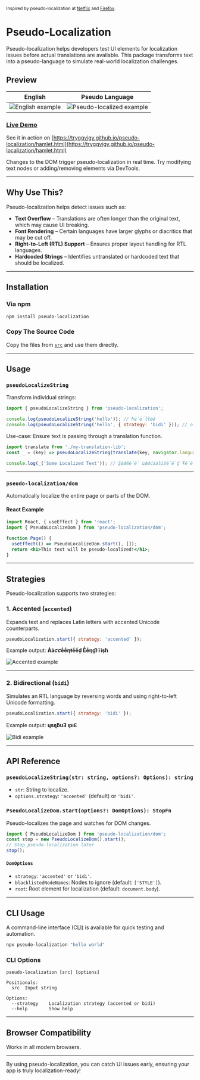 <sub>Inspired by pseudo-localization at [Netflix](https://medium.com/netflix-techblog/pseudo-localization-netflix-12fff76fbcbe) and [Firefox](https://reviewboard.mozilla.org/r/248606/diff/2#index_header).</sub>

# Pseudo-Localization

Pseudo-localization helps developers test UI elements for localization issues before actual translations are available. This package transforms text into a pseudo-language to simulate real-world localization challenges.

## Preview

| English                                                                                                                 | Pseudo Language                                                                                                                  |
| ----------------------------------------------------------------------------------------------------------------------- | -------------------------------------------------------------------------------------------------------------------------------- |
| ![English example](https://user-images.githubusercontent.com/2373958/44001651-21f32b42-9e36-11e8-80eb-5b88e8fd9b13.png) | ![Pseudo-localized example](https://user-images.githubusercontent.com/2373958/44311352-2a29fb00-a3e6-11e8-88ed-5485697f7a40.png) |

### [Live Demo](https://tryggvigy.github.io/pseudo-localization/hamlet.html)

See it in action on [https://tryggvigy.github.io/pseudo-localization/hamlet.html](https://tryggvigy.github.io/pseudo-localization/hamlet.html)

Changes to the DOM trigger pseudo-localization in real time. Try modifying text nodes or adding/removing elements via DevTools.

---

## Why Use This?

Pseudo-localization helps detect issues such as:

- **Text Overflow** – Translations are often longer than the original text, which may cause UI breaking.
- **Font Rendering** – Certain languages have larger glyphs or diacritics that may be cut off.
- **Right-to-Left (RTL) Support** – Ensures proper layout handling for RTL languages.
- **Hardcoded Strings** – Identifies untranslated or hardcoded text that should be localized.

---

## Installation

### Via npm

```sh
npm install pseudo-localization
```

### Copy The Source Code

Copy the files from [`src`](https://github.com/tryggvigy/pseudo-localization/blob/master/src) and use them directly.

---

## Usage

### `pseudoLocalizeString`

Transform individual strings:

```js
import { pseudoLocalizeString } from 'pseudo-localization';

console.log(pseudoLocalizeString('hello')); // ħḗḗŀŀǿǿ
console.log(pseudoLocalizeString('hello', { strategy: 'bidi' })); // oʅʅǝɥ
```

Use-case: Ensure text is passing through a translation function.

```js
import translate from './my-translation-lib';
const _ = (key) => pseudoLocalizeString(translate(key, navigator.language));

console.log(_('Some Localized Text')); // Şǿǿḿḗḗ Ŀǿǿƈȧȧŀīẑḗḗḓ Ŧḗḗẋŧ
```

---

### `pseudo-localization/dom`

Automatically localize the entire page or parts of the DOM.

#### React Example

```jsx
import React, { useEffect } from 'react';
import { PseudoLocalizeDom } from 'pseudo-localization/dom';

function Page() {
  useEffect(() => PseudoLocalizeDom.start(), []);
  return <h1>This text will be pseudo-localized!</h1>;
}
```

---

## Strategies

Pseudo-localization supports two strategies:

### 1. Accented (`accented`)

Expands text and replaces Latin letters with accented Unicode counterparts.

```js
pseudoLocalization.start({ strategy: 'accented' });
```

Example output: **Ȧȧƈƈḗḗƞŧḗḗḓ Ḗḗƞɠŀīīşħ**

![Accented example](https://user-images.githubusercontent.com/2373958/44311259-62303e80-a3e4-11e8-884a-54c77416b922.png)

---

### 2. Bidirectional (`bidi`)

Simulates an RTL language by reversing words and using right-to-left Unicode formatting.

```js
pseudoLocalization.start({ strategy: 'bidi' });
```

Example output: **ɥsıʅƃuƎ ıpıԐ**

![Bidi example](https://user-images.githubusercontent.com/2373958/44311263-770cd200-a3e4-11e8-97e4-9a1896bd5975.png)

---

## API Reference

### `pseudoLocalizeString(str: string, options?: Options): string`

- `str`: String to localize.
- `options.strategy`: `'accented'` (default) or `'bidi'`.

### `PseudoLocalizeDom.start(options?: DomOptions): StopFn`

Pseudo-localizes the page and watches for DOM changes.

```js
import { PseudoLocalizeDom } from 'pseudo-localization/dom';
const stop = new PseudoLocalizeDom().start();
// Stop pseudo-localization later
stop();
```

#### `DomOptions`

- `strategy`: `'accented'` or `'bidi'`.
- `blacklistedNodeNames`: Nodes to ignore (default: `['STYLE']`).
- `root`: Root element for localization (default: `document.body`).

---

## CLI Usage

A command-line interface (CLI) is available for quick testing and automation.

```sh
npx pseudo-localization "hello world"
```

### CLI Options

```
pseudo-localization [src] [options]

Positionals:
  src  Input string

Options:
  --strategy    Localization strategy (accented or bidi)
  --help        Show help
```

---

## Browser Compatibility

Works in all modern browsers.

---

By using pseudo-localization, you can catch UI issues early, ensuring your app is truly localization-ready!
